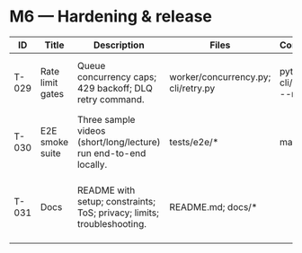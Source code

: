 # M6 — Hardening & release

| ID | Title | Description | Files | Commands | DoD | Labels | TimeboxMinutes |
| --- | --- | --- | --- | --- | --- | --- | --- |
| T-029 | Rate limit gates | Queue concurrency caps; 429 backoff; DLQ retry command. | worker/concurrency.py; cli/retry.py | python cli/retry.py --run <id> | Backoff triggers on mock 429; retry works. | backend,reliability | 60 |
| T-030 | E2E smoke suite | Three sample videos (short/long/lecture) run end-to-end locally. | tests/e2e/* | make e2e | All three pass within latency caps. | testing,e2e | 90 |
| T-031 | Docs | README with setup; constraints; ToS; privacy; limits; troubleshooting. | README.md; docs/* |  | New contributor can run MVP in <15 minutes. | docs | 60 |
